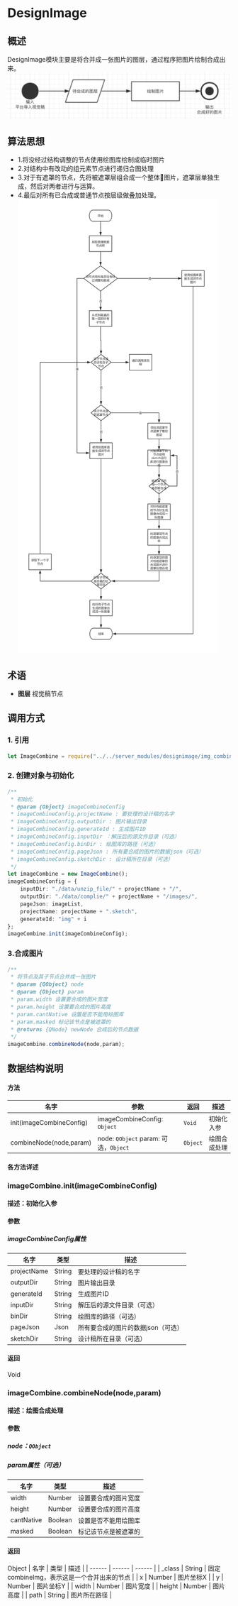 # DesignImage
## 概述
DesignImage模块主要是将合并成一张图片的图层，通过程序把图片绘制合成出来。
![](./images/combine_intro.png)

## 算法思想
- 1.将没经过结构调整的节点使用绘图库绘制成临时图片
- 2.对结构中有改动的组元素节点进行递归合图处理
- 3.对于有遮罩的节点，先将被遮罩层组合成一个整体图片，遮罩层单独生成，然后对两者进行与运算。
- 4.最后对所有已合成或普通节点按层级做叠加处理。
![](./images/combine_uml.jpg)

## 术语
- <strong>图层</strong> 视觉稿节点

## 调用方式
### 1. 引用
```typescript
let ImageCombine = require("../../server_modules/designimage/img_combine").ImageCombine;
```
### 2. 创建对象与初始化
```typescript
/**
 * 初始化
 * @param {Object} imageCombineConfig 
 * imageCombineConfig.projectName : 要处理的设计稿的名字
 * imageCombineConfig.outputDir : 图片输出目录
 * imageCombineConfig.generateId : 生成图片ID
 * imageCombineConfig.inputDir ：解压后的源文件目录（可选）
 * imageCombineConfig.binDir : 绘图库的路径（可选）
 * imageCombineConfig.pageJson : 所有要合成的图片的数据json（可选）
 * imageCombineConfig.sketchDir : 设计稿所在目录（可选）
 */
let imageCombine = new ImageCombine();
imageCombineConfig = {
    inputDir: "./data/unzip_file/" + projectName + "/", 
    outputDir: "./data/complie/" + projectName + "/images/", 
    pageJson: imageList,
    projectName: projectName + ".sketch",
    generateId: "img" + i
};
imageCombine.init(imageCombineConfig);
```
### 3.合成图片
```typescript
/**
 * 将节点及其子节点合并成一张图片
 * @param {QObject} node
 * @param {Object} param
 * param.width 设置要合成的图片宽度
 * param.height 设置要合成的图片高度
 * param.cantNative 设置是否不能用绘图库
 * param.masked 标记该节点是被遮罩的
 * @returns {QNode} newNode 合成后的节点数据
 */
imageCombine.combineNode(node,param);
```

## 数据结构说明

#### 方法
| 名字 | 参数 | 返回 | 描述 |
| ------ | ------ | ------ | ------ |
| init(imageCombineConfig) | imageCombineConfig: `Object` | `Void` | 初始化入参 |
| combineNode(node,param) | node: `QObject` param: 可选，`Object`| `Object` | 绘图合成处理 |

#### 各方法详述

### imageCombine.init(imageCombineConfig)
#### 描述：初始化入参
#### 参数
##### imageCombineConfig属性
| 名字 | 类型 | 描述 |
| ------ | ------ | ------ |
| projectName | String | 要处理的设计稿的名字 |
| outputDir | String | 图片输出目录 |
| generateId | String | 生成图片ID |
| inputDir | String | 解压后的源文件目录（可选） |
| binDir | String | 绘图库的路径（可选） |
| pageJson | Json | 所有要合成的图片的数据json（可选） |
| sketchDir | String | 设计稿所在目录（可选） |

#### 返回 
Void

### imageCombine.combineNode(node,param)
#### 描述：绘图合成处理
#### 参数
##### node：`QObject`
##### param属性（可选）
| 名字 | 类型 | 描述 |
| ------ | ------ | ------ |
| width | Number | 设置要合成的图片宽度 |
| height | Number | 设置要合成的图片高度 |
| cantNative | Boolean | 设置是否不能用绘图库 |
| masked | Boolean | 标记该节点是被遮罩的 |
#### 返回 
Object 
| 名字 | 类型 | 描述 |
| ------ | ------ | ------ |
| _class | String | 固定combineImg，表示这是一个合并出来的节点 |
| x | Number | 图片坐标X |
| y | Number | 图片坐标Y |
| width | Number | 图片宽度 |
| height | Number | 图片高度 |
| path | String | 图片所在路径 |

